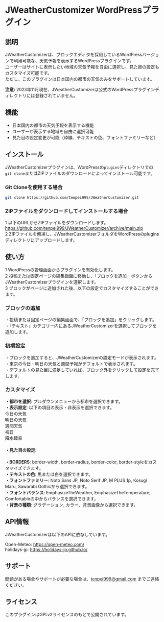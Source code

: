 # JWeatherCustomizer WordPressプラグイン

## 説明
JWeatherCustomizerは、ブロックエディタを採用しているWordPressバージョンで利用可能な、天気予報を表示するWordPressプラグインです。<br>ユーザーはサイトに表示したい地域の天気予報を自由に選択し、見た目の設定もカスタマイズ可能です。<br>ただし、このプラグインは日本国内の都市の天気のみをサポートしています。

**注意:** 2023年11月現在、JWeatherCustomizerは公式のWordPressプラグインディレクトリには登録されていません。

## 機能
- 日本国内の都市の天気予報を表示する機能<br>
- ユーザーが表示する地域を自由に選択可能<br>
- 見た目の設定変更が可能（枠線、テキストの色、フォントファミリーなど）

## インストール
JWeatherCustomizerプラグインは、WordPressの`plugins`ディレクトリでの`git clone`またはZIPファイルのダウンロードによってインストール可能です。

### Git Cloneを使用する場合
```bash
git clone https://github.com/tenpei999/JWeatherCustomizer.git
```

### ZIPファイルをダウンロードしてインストールする場合
1 以下のURLからZIPファイルをダウンロードします。<br>
https://github.com/tenpei999/JWeatherCustomizer/archive/main.zip<br>
2 ZIPファイルを解凍し、JWeatherCustomizerフォルダをWordPressのpluginsディレクトリにアップロードします。

## 使い方
1 WordPressの管理画面からプラグインを有効化します。<br>
2 投稿または固定ページの編集画面に移動し、「ブロックを追加」ボタンからJWeatherCustomizerプラグインを選択します。<br>
3 ブロックがページに追加された後、以下の設定でカスタマイズすることができます。

### ブロックの追加
・投稿または固定ページの編集画面で、「ブロックを追加」をクリックします。<br>
・「テキスト」カテゴリー内にあるJWeatherCustomizerを選択してブロックを追加します。

### 初期設定
・ブロックを追加すると、JWeatherCustomizerの設定モードが表示されます。<br>
・東京の今日・明日の天気と週間予報がデフォルトで表示されます。<br>
・デフォルトの見た目に満足していれば、ブロック外をクリックして設定を完了します。

### カスタマイズ
**・都市を選択**: プルダウンメニューから都市を選択できます。<br>
**・表示設定**: 以下の項目の表示・非表示を選択できます。<br>
  今日の天気<br>
  明日の天気<br>
  週間天気<br>
  祝日<br>
  降水確率<br>

#### ・見た目の設定: 
**・BORDERS**: border-width, border-radius, border-color, border-styleをカスタマイズできます。<br>
**・テキストの色**: 黒または白を選択できます。<br>
**・フォントファミリー**: Noto Sans JP, Noto Serif JP, M PLUS 1p, Kosugi Maru, Sawarabi Gothicから選択できます。<br>
**・フォントバランス**: EmphasizeTheWeather, EmphasizeTheTemperature, Comfortableの中からバランスを選択できます。<br>
**・背景の種類**: グラデーション, カラー、背景画像から選択できます。

## API情報
JWeatherCustomizerは以下のAPIに依存しています。

Open-Meteo: https://open-meteo.com/<br>
holidays-jp: https://holidays-jp.github.io/

## サポート
問題がある場合やサポートが必要な場合は、tenpei999@gmail.com までご連絡ください。

## ライセンス
このプラグインはGPLv2ライセンスのもとで公開されています。